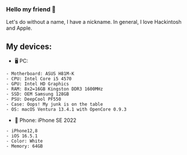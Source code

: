 ### Hello my friend 👋
Let's do without a name, I have a nickname. In general, I love Hackintosh and Apple.

## My devices:
- 🖥 PC:
```
- Motherboard: ASUS H81M-K
- CPU: Intel Core i5 4570
- GPU: Intel HD Graphics
- RAM: 8x2=16GB Kingston DDR3 1600MHz
- SSD: OEM Samsung 128GB
- PSU: DeepCool PF550
- Case: Oops! My junk is on the table
- OS: macOS Ventura 13.4.1 with OpenCore 0.9.3
```

- 📱 Phone: iPhone SE 2022
```
- iPhone12,8
- iOS 16.5.1
- Color: White
- Memory: 64GB
```
